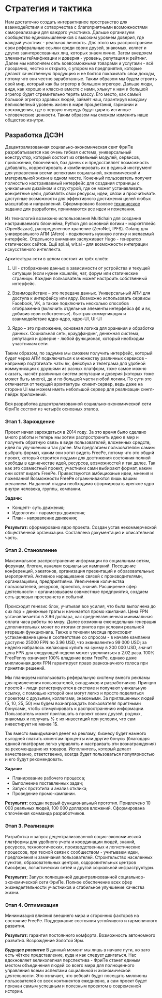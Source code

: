 # Стратегия и тактика

Нам достаточно создать интерактивное пространство для взаимодействия и сотворчества с благоприятными возможностями самореализации для каждого участника. Дальше организуем сообщество единомышленников с высоким уровнем доверия, где каждый участник - реальная личность. Для этого мы распространяем свои реферальные ссылки среди своих друзей, знакомых, коллег и других заинтересованных лиц, которых знаем лично. Затем внедряем элементы геймификации и доверия - уровень, репутация и рейтинг. Далее мы наполняем сеть всевозможными товарами и услугами - всё прозрачно, честно и открыто, с упором на предприятия, которые делают качественную продукцию и не боятся показывать свои доходы, потому что они честно заработанные. Таким образом мы будем строить свой мир, который как бы эгрегор в большом эгрегоре. Дальше люди, видя, как хорошо и классно вместе с нами, хлынут к нам и большой эгрегор будет стремительно терять массу. Его место, как самый большой эгрегор здравых людей, займёт наш, гарантируя каждому великолепный уровень жизни в мире процветания, гармонии и восхождения, где в первую очередь будут царить истинные человеческие ценности. Таким образом мы сможем изменить наше общество изнутри.

## Разработка ДСЭН

Децентрализованная социально-экономическая сеит ФриПе разрабатывается как очень гибкая система, универсальный конструктор, который состоит из отдельный модулей, сервисов, приложений, блокчейнов, баз данных и предоставляет возможность добавлять, корректировать и комбинировать их в единый инструмент для управления всеми аспектами социальной, экономической и материальной жизни в одном месте. Конечный пользователь получит полностью настраиваемый интерфейс для создания страницы с уникальным дизайном и структурой, где он может устанавливать конкретные цели, добавлять свои ресурсы, идеи, связи и просчитывать доступные возможности для эффективного достижения целей любых масштабов и направлений. Сформировано базовое [техническое задание](https://goo.gl/SfUWTv) для разработки, принимаются все идеи и пожелания.

Из технологий возможно использования Multichain для создания настраиваемого блокчейна, Python для основной логики - маркетплейс (OpenBazaar), распределенное хранение (ZeroNet, IPFS). Golang для универсального АПИ (Afero) - подключить нужную логику и желаемый интерфейс. Отдельного внимания заслуживает Hugo - генератор статических сайтов. Ещё api.ai, wit.ai - для возможности  интеграции искусственого интеллекта.

Архитектура сети в целом состоит из трёх слоёв:

1. UI - отображение данных в зависимости от устройства и текущей ситуации (если нужен кошелёк, чат, форум или статические страницы. Каждый пользователь может настроить собственный интерфейс.

2. Взаимодействие – это передача данных. Универсальный АПИ для доступа к интерфейсу или ядру. Возможно использовать сервисы Facebook, VK, а также подключить несколько способов отображения (включить отдельные элементы интерфейса фб и вк, добавив свои собственные). быстрая коммуникация и взаимодействие ядро-ядро, ядро-UI, UI-UI

3. Ядро – это приложение, основная логика для хранения и обработки данных. Социальная сеть, краудфандинг, денежная система, репутация и доверие - любой функционал, который необходим участникам сети.

Таким образом, по задумке мы сможем получить интерфейс, который будет через АПИ подключаться к множеству различных сервисов - например подтягивать чаты вк, фейсбука и телеграма для удобной коммуникации с друзьями из разных платформ, тоже самое можно сказать, насчёт различных систем репутации и доверия (которых тоже может быть много), да и по большей части любой логики. 
По сути это отличается от текущей архитектуры клиент-сервер, ведь даже на стороне UI мы можем иметь небольшой сервер для реализации сингл-пейдж приложений.

Вся разработка децентрализованной социально-экономической сети ФриПе состоит из четырёх основных этапов.

### Этап 1. Зарождение

Проект начал зарождаться в 2014 году. За это время было сделано много работы и теперь мы хотим распространить идею в мир и получить обратную связь в виде пользователей, вложенных средств, идей по улучшению и так далее. Мы предлагаем пользователям самим выбрать формат, каким они хотят видеть FreePe, потому что это общий проект, который строится людьми для достижения состояния полной свободы в единачестве идей, ресурсов, возможностей и так далее. Так как это совместный проект, участники сами выбирают формат, каким они хотят видеть FreePе. Привествуются амбициозные идеи, мнения и пожелания! Возможности FreePe ограничиваются лишь вашим желанием.
На данной стадии необходимо сформировать крепкое ядро внутри человека, группы, компании. 

**Задачи:**

- Концепт- суть движения;
- Идеология - параметры движения;
- План - направление движения;

**Результат:** сформировано ядро проекта. Создан устав некоммерческой общественной организации. Составлена документация и описательная часть.

### Этап 2. Становление

Максимальное распространение информации по социальным сетям, форумам, блогам, каналам социальных кампаний. Посещение конференций, хакатонов, организация презентаций и образовательных мероприятий.  Активное наращивание связей с производителями, организациями, предприятиями. Увеличение количества пользователей, ресурсов, проектов, знаний. Расширение сфер деятельности - организовываем совместные предприятия, создаем сеть целевых пространств и событий.

Происходит генезис блок, учитывая все усилия, что была выполнена до сих пор + денежные траты и начинается промо кампания. Цена FPN устанавливается в 3.96 доллара, как средневзвешенная минимальная оплата часа работы по миру. Далее возможна еженедельная генерация дополнительных монет по итогам спринтов при условии реальной итерации функционала. Также в течении месяца происходит устаканивание цены в соответствие со спросом - в начале кампании доступно 25000 FPN по 3.96 USD, что эквивалентно 99 000 USD; за неделю набралось желающих купить на сумму в 200 000 USD, значит цена FPN для следующей недели может увеличиться в 2.02 раза.
100% FreePenny означают 100% владение всем FreePe, однако даже миллионная доля FPN гарантирует право равнозначного голоса при принятии решений.

Мы планируем использовать реферальную систему вместо рекламы для привлечения пользователей, вкладчиков и разработчиков. Принцип простой - люди регистрируются в системе и получают уникальную ссылку, с помощью которой они могут легко и просто поделиться проектом с друзьями, коллегами, знакомыми. За приглашенных людей (5, 10, 25, 50) мы будем вознаграждать пользователя приятными бонусами, чтобы стимулировать к распространению информации. Пользователь может приглашать в проект своих друзей, родных, знакомых и получать % с их инвестиций при условии, что сам инвестирует не менее 1$. 

Так вместо выкидывания денег на рекламу, бизнесу будет намного выгодней платить клиентам проценты или другие бонусы (благодаря единой платформе легко управлять и настраивать эти вознаграждения) за рекомендацию их товаров. Исполнитель, который делает качественно, ответственно, всегда будет пользоваться популярностью и его будут рекомендовать.

**Задачи:**

- Планирование рабочего процесса;
- Выполнение поставленных задач;
- Запуск прототипа и анализ отклика;
- Проведение промо-кампании.

**Результат:** создан первый функциональный прототип. Привлечено 10 000 реальных людей, 100 000 долларов вложений. Сформирована сплочённая комманда разработчиков.

### Этап 3. Реализация

Разработка и запуск децентрализованной социо-экономической платформы для удобного учета и координации людей, знаний, ресурсов, технологических, производственных и логистических процессов, при тесной связи с сообществом - учитываем идеи, предложения и замечания пользователей. Строительство населенных пунктов, образовательных центров, оздоровительных центров биосферы, логистических сетей и другой социальной инфраструктуры.

**Результат:** Запуск полноценной децентрализованной социальнор-экономической сети ФриПе. Полное обеспечение всех сфер жизнедеятельности участников и стабильное улучшение качества жизни.

### Этап 4. Оптимизация

Минимизация влияния внешнего мира и сторонних факторов на состояние FreePe. Поддержание состояния устойчивого и гармоничного развития.

**Результат:** гарантия постоянного комфорта. Возможность автономного развития. Возрождение Золотой Эры.


***Будущее развитие***
В данный момент мы лишь в начале пути, но зато есть чёткое представление, куда и как следует двигаться. Нас вдохновляет великолепная перспектива - ФриПе станет единым местом объединения людей со всего мира для полноценного управления всеми аспектами социальной и экономической деятельности. Это означает, что вебсайт будут посещать миллионы пользователей со всех континентов ежедневно, а сам проект будет признан самым успешным и полезным проектом в современной истории.
